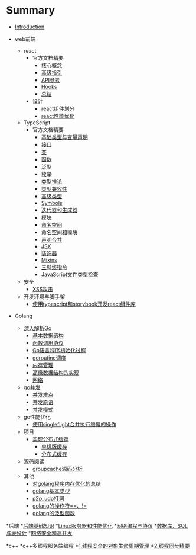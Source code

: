 # Summary

* [Introduction](README.md)

* web前端
  * react
    * 官方文档精要
      * [核心概念](web前端/react/官方文档精要/核心概念.md)
      * [高级指引](web前端/react/官方文档精要/高级指引.md)
      * [API参考](web前端/react/官方文档精要/API参考.md)
      * [Hooks](web前端/react/官方文档精要/Hooks.md)
      * [总结](web前端/react/官方文档精要/总结.md)
    * 设计
      * [react组件划分](web前端/react/设计/react组件划分.md)
      * [react性能优化](web前端/react/设计/react性能优化.md)
  * TypeScript
    * 官方文档精要
      * [基础类型与变量声明](web前端/TypeScript/官方文档精要/基础类型与变量声明.md)
      * [接口](web前端/TypeScript/官方文档精要/接口.md)
      * [类](web前端/TypeScript/官方文档精要/类.md)
      * [函数](web前端/TypeScript/官方文档精要/函数.md)
      * [泛型](web前端/TypeScript/官方文档精要/泛型.md)
      * [枚举](web前端/TypeScript/官方文档精要/枚举.md)
      * [类型推论](web前端/TypeScript/官方文档精要/类型推论.md)
      * [类型兼容性](web前端/TypeScript/官方文档精要/类型兼容性.md)
      * [高级类型](web前端/TypeScript/官方文档精要/高级类型.md)
      * [Symbols](web前端/TypeScript/官方文档精要/Symbols.md)
      * [迭代器和生成器](web前端/TypeScript/官方文档精要/迭代器和生成器.md)
      * [模块](web前端/TypeScript/官方文档精要/模块.md)
      * [命名空间](web前端/TypeScript/官方文档精要/命名空间.md)
      * [命名空间和模块](web前端/TypeScript/官方文档精要/命名空间和模块.md)
      * [声明合并](web前端/TypeScript/官方文档精要/声明合并.md)
      * [JSX](web前端/TypeScript/官方文档精要/JSX.md)
      * [装饰器](web前端/TypeScript/官方文档精要/装饰器.md)
      * [Mixins](web前端/TypeScript/官方文档精要/Mixins.md)
      * [三斜线指令](web前端/TypeScript/官方文档精要/三斜线指令.md)
      * [JavaScript文件类型检查](web前端/TypeScript/官方文档精要/JavaScript文件类型检查.md)
  * 安全
    * [XSS攻击](web前端/安全/XSS攻击.md)
  * 开发环境与脚手架
    * [使用typescript和storybook开发react组件库](web前端/开发环境与脚手架/使用typescript和storybook开发react组件库.md)

* Golang
  * [深入解析Go](Golang/深入解析Go/readme.md)
    * [基本数据结构](Golang/深入解析Go/基本数据结构.md)
    * [函数调用协议](Golang/深入解析Go/函数调用协议.md)
    * [Go语言程序初始化过程](Golang/深入解析Go/Go语言程序初始化过程.md)
    * [goroutine调度](Golang/深入解析Go/goroutine调度.md)
    * [内存管理](Golang/深入解析Go/内存管理.md)
    * [高级数据结构的实现](Golang/深入解析Go/高级数据结构的实现.md)
    * [网络](Golang/深入解析Go/网络.md)
  * [go并发](Golang/go并发/readme.md)
    * [并发难点](Golang/go并发/并发难点.md)
    * [并发原语](Golang/go并发/并发原语.md)
    * [并发模式](Golang/go并发/并发模式.md)
  * go性能优化
    * [使用singleflight合并执行缓慢的操作](Golang/go性能优化/使用singleflight合并执行缓慢的操作.md)
  * 项目
    * [实现分布式缓存](Golang/项目/实现分布式缓存/readme.md)
      * [单机版缓存](Golang/项目/实现分布式缓存/1.单机版缓存.md)
      * [分布式缓存](Golang/项目/实现分布式缓存/2.分布式缓存.md)
  * 源码阅读
    * [groupcache源码分析](Golang/源码阅读/groupcache源码分析/readme.md)
  * 其他
    * [对golang程序内存优化的总结](Golang/其他/对golang程序内存优化的总结.md)
    * [golang基本类型](Golang/其他/golang基本类型.md)
    * [p2p_udp打洞](Golang/其他/p2p_udp打洞.md)
    * [golang的操作符==、!=](Golang/其他/golang的操作符==、!=.md)
    * [golang的泛型函数](Golang/其他/golang的泛型函数.md)
    
*后端
  *[后端基础知识](后端/后端基础知识.md)
  *[Linux服务器和性能优化](后端/Linux服务器和性能优化.md)
  *[网络编程与协议](后端/网络编程与协议.md)
  *[数据库、SQL与表设计](后端/数据库、SQL与表设计.md)
  *[网络安全和高并发](后端/网络安全和高并发.md)
    
*c++
  *c++多线程服务端编程
    *[1.线程安全的对象生命周期管理](c++/c++多线程服务端编程/1.线程安全的对象生命周期管理.md)
    *[2.线程同步精要](c++/c++多线程服务端编程/2.线程同步精要.md)